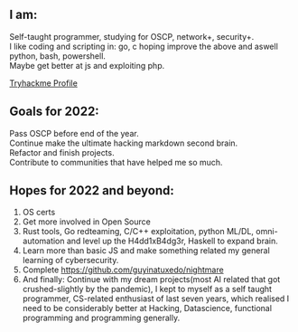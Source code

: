 ## I am:
Self-taught programmer, studying for OSCP, network+, security+.  
I like coding and scripting in: go, c hoping improve the above and aswell python, bash, powershell.  
Maybe get better at js and exploiting php.

[Tryhackme Profile](https://tryhackme.com/p/nvm)

## Goals for 2022:
Pass OSCP before end of the year.  
Continue make the ultimate hacking markdown second brain.  
Refactor and finish projects.  
Contribute to communities that have helped me so much.   

## Hopes for 2022 and beyond:

1. OS certs
2. Get more involved in Open Source 
3. Rust tools, Go redteaming, C/C++ exploitation, python ML/DL, omni-automation and level up the H4dd1xB4dg3r, Haskell to expand brain.  
4. Learn more than basic JS and make something related my general learning of cybersecurity.  
5. Complete https://github.com/guyinatuxedo/nightmare
6. And finally:
Continue with my dream projects(most AI related that got crushed-slightly by the pandemic), I kept to myself as a self taught programmer, CS-related enthusiast of last seven years, which realised I need to be considerably better at Hacking, Datascience, functional programming and programming generally.
